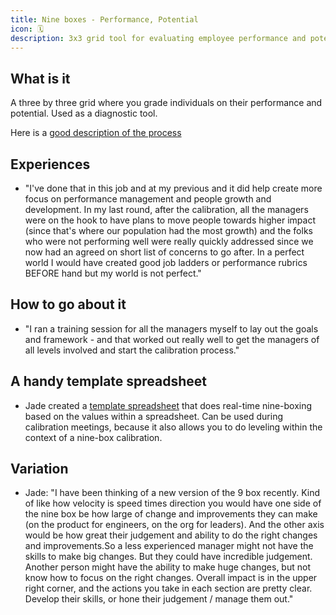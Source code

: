 ```yaml
---
title: Nine boxes - Performance, Potential
icon: 🗓️
description: 3x3 grid tool for evaluating employee performance and potential during talent reviews
---
```


## What is it

A three by three grid where you grade individuals on their performance and potential. Used as a diagnostic tool.

Here is a [good description of the process](https://www.cio.com/article/308431/what-is-the-9-box-talent-review-a-matrix-for-identifying-top-performers.html)

## Experiences

* "I've done that in this job and at my previous and it did help create more focus on performance management and people growth and development. In my last round, after the calibration, all the managers were on the hook to have plans to move people towards higher impact (since that's where our population had the most growth) and the folks who were not performing well were really quickly addressed since we now had an agreed on short list of concerns to go after. In a perfect world I would have created good job ladders or performance rubrics BEFORE hand but my world is not perfect."

## How to go about it

* "I ran a training session for all the managers myself to lay out the goals and framework - and that worked out really well to get the managers of all levels involved and start the calibration process."

## A handy template spreadsheet

* Jade created a [template spreadsheet](https://docs.google.com/spreadsheets/d/1YxSBVCTQz1j7N1O03dF7k6tx_EZigpiVzgOaNngCoJU/edit?gid=1076158596#gid=1076158596) that does real-time nine-boxing based on the values within a spreadsheet. Can be used during calibration meetings, because it also allows you to do leveling within the context of a nine-box calibration.

## Variation

* Jade: "I have been thinking of a new version of the 9 box recently. Kind of like how velocity is speed times direction you would have one side of the nine box be how large of change and improvements they can make (on the product for engineers, on the org for leaders). And the other axis would be how great their judgement and ability to do the right changes and improvements.So a less experienced manager might not have the skills to make big changes. But they could have incredible judgement. Another person might have the ability to make huge changes, but not know how to focus on the right changes. Overall impact is in the upper right corner, and the actions you take in each section are pretty clear. Develop their skills, or hone their judgement / manage them out."
